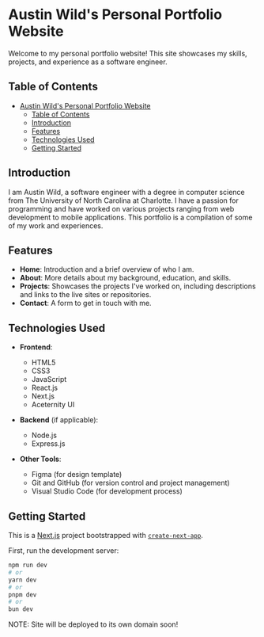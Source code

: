 # Austin Wild's Personal Portfolio Website

Welcome to my personal portfolio website! This site showcases my skills, projects, and experience as a software engineer.

## Table of Contents

- [Austin Wild's Personal Portfolio Website](#austin-wilds-personal-portfolio-website)
  - [Table of Contents](#table-of-contents)
  - [Introduction](#introduction)
  - [Features](#features)
  - [Technologies Used](#technologies-used)
  - [Getting Started](#getting-started)

## Introduction

I am Austin Wild, a software engineer with a degree in computer science from The University of North Carolina at Charlotte. I have a passion for programming and have worked on various projects ranging from web development to mobile applications. This portfolio is a compilation of some of my work and experiences.

## Features

- **Home**: Introduction and a brief overview of who I am.
- **About**: More details about my background, education, and skills.
- **Projects**: Showcases the projects I've worked on, including descriptions and links to the live sites or repositories.
- **Contact**: A form to get in touch with me.

## Technologies Used

- **Frontend**:
  - HTML5
  - CSS3
  - JavaScript
  - React.js
  - Next.js
  - Aceternity UI

- **Backend** (if applicable):
  - Node.js
  - Express.js

- **Other Tools**:
  - Figma (for design template)
  - Git and GitHub (for version control and project management)
  - Visual Studio Code (for development process)

## Getting Started

This is a [Next.js](https://nextjs.org/) project bootstrapped with [`create-next-app`](https://github.com/vercel/next.js/tree/canary/packages/create-next-app).

First, run the development server:

```bash
npm run dev
# or
yarn dev
# or
pnpm dev
# or
bun dev
```

NOTE: Site will be deployed to its own domain soon!